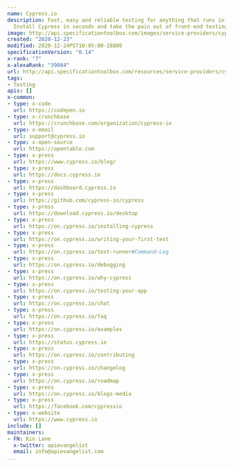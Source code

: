 ```yaml
---
name: Cypress.io
description: Fast, easy and reliable testing for anything that runs in a browser.
  Install Cypress in seconds and take the pain out of front-end testing.
image: http://api.specificationtoolbox.com/images/service-providers/cypress-io.jpg
created: "2020-12-23"
modified: 2020-12-24PST10:05:00-28800
specificationVersion: "0.14"
x-rank: "7"
x-alexaRank: "39084"
url: http://api.specificationtoolbox.com/resources/service-providers/cypress-io/
tags:
- Testing
apis: []
x-common:
- type: x-code
  url: https://codepen.io
- type: x-crunchbase
  url: https://crunchbase.com/organization/cypress-io
- type: x-email
  url: support@cypress.io
- type: x-open-source
  url: https://opentable.com
- type: x-press
  url: https://www.cypress.io/blog/
- type: x-press
  url: https://docs.cypress.io
- type: x-press
  url: https://dashboard.cypress.io
- type: x-press
  url: https://github.com/cypress-io/cypress
- type: x-press
  url: https://download.cypress.io/desktop
- type: x-press
  url: https://on.cypress.io/installing-cypress
- type: x-press
  url: https://on.cypress.io/writing-your-first-test
- type: x-press
  url: https://on.cypress.io/test-runner#Command-Log
- type: x-press
  url: https://on.cypress.io/debugging
- type: x-press
  url: https://on.cypress.io/why-cypress
- type: x-press
  url: https://on.cypress.io/testing-your-app
- type: x-press
  url: https://on.cypress.io/chat
- type: x-press
  url: https://on.cypress.io/faq
- type: x-press
  url: https://on.cypress.io/examples
- type: x-press
  url: https://status.cypress.io
- type: x-press
  url: https://on.cypress.io/contributing
- type: x-press
  url: https://on.cypress.io/changelog
- type: x-press
  url: https://on.cypress.io/roadmap
- type: x-press
  url: https://on.cypress.io/blogs-media
- type: x-press
  url: https://facebook.com/cypressio
- type: x-website
  url: https://www.cypress.io
include: []
maintainers:
- FN: Kin Lane
  x-twitter: apievangelist
  email: info@apievangelist.com
...
```

